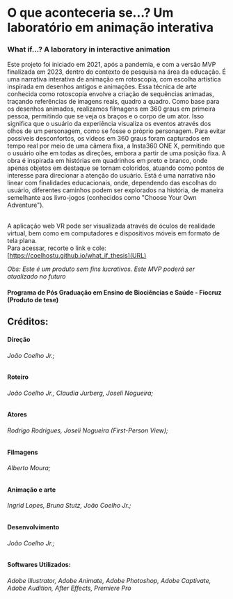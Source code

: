 # O que aconteceria se...? Um laboratório em animação interativa
### What if...? A laboratory in interactive animation

Este projeto foi iniciado em 2021, após a pandemia, e com a versão MVP finalizada em 2023, dentro do contexto de pesquisa na área da educação.
É uma narrativa interativa de animação em rotoscopia, com escolha artística inspirada em desenhos antigos e animações. Essa técnica de arte conhecida como rotoscopia envolve a criação de sequências animadas, traçando referências de imagens reais, quadro a quadro.
Como base para os desenhos animados, realizamos filmagens em 360 graus em primeira pessoa, permitindo que se veja os braços e o corpo de um ator. Isso significa que o usuário da experiência visualiza os eventos através dos olhos de um personagem, como se fosse o próprio personagem. Para evitar possíveis desconfortos, os vídeos em 360 graus foram capturados em tempo real por meio de uma câmera fixa, a Insta360 ONE X, permitindo que o usuário olhe em todas as direções, embora a partir de uma posição fixa.
A obra é inspirada em histórias em quadrinhos em preto e branco, onde apenas objetos em destaque se tornam coloridos, atuando como pontos de interesse para direcionar a atenção do usuário.
Está é uma narrativa não linear com finalidades educacionais, onde, dependendo das escolhas do usuário, diferentes caminhos podem ser explorados na história, de maneira semelhante aos livro-jogos (conhecidos como "Choose Your Own Adventure").

<br> A aplicação web VR pode ser visualizada através de óculos de realidade virtual, bem como em computadores e dispositivos móveis em formato de tela plana. <br>
Para acessar, recorte o link e cole:
<br> [https://coelhostu.github.io/what_if_thesis](URL)

<em> Obs: Este é um produto sem fins lucrativos. Este MVP poderá ser atualizado no futuro </em>

#### Programa de Pós Graduação em Ensino de Biociências e Saúde - Fiocruz (Produto de tese)

## Créditos: 
#### Direção 
###### João Coelho Jr.;

#### Roteiro 
###### João Coelho Jr., Claudia Jurberg, Joseli Nogueira;

#### Atores 
###### Rodrigo Rodrigues, Joseli Nogueira (First-Person View);

#### Filmagens 
###### Alberto Moura;

#### Animação e arte
###### Ingrid Lopes, Bruna Stutz, João Coelho Jr.;

#### Desenvolvimento
###### João Coelho Jr.;

#### Softwares Utilizados:
###### Adobe Illustrator, Adobe Animate, Adobe Photoshop, Adobe Captivate, Adobe Audition, After Effects, Premiere Pro


